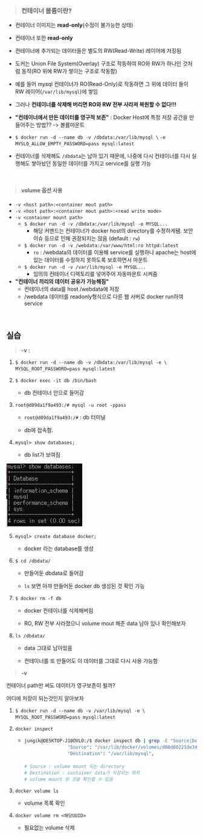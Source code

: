 > ### 컨테이너 볼륨이란?

* 컨테이너 이미지는 **read-only**(수정이 불가능한 상태)
* 컨테이너 또한 __read-only__
* 컨테이너에 추가되는 데이터들은 별도의 RW(Read-Write) 레이어에 저장됨

* 도커는 Union File System(Overlay) 구조로 작동하여 RO와 RW가 하나인 것처럼 동작(RO 위에 RW가 쌓이는 구조로 작동함)
* 예를 들어 mysql 컨테이너가 RO(Read-Only)로 작동하면 그 위에 데이터 들이 RW 레이어(`/var/lib/mysql`)에 쌓임
* 그러나 __컨테이너를 삭제해 버리면 RO와 RW 전부 사라져 복원할 수 없다!!!__
* __"컨테이너에서 만든 데이터를 영구적 보존"__ : Docker Host에 특정 저장 공간을 만들어주는 방법?? -> 볼륨마운트
* `$ docker run -d --name db -v /dbdata:/var/lib/mysql \`
  `-e MYSLQ_ALLOW_EMPTY_PASSWORD=pass mysql:latest`
* 컨테이너를 삭제해도 `/dbdata`는 남아 있기 때문에, 나중에 다시 컨테이너를 다시 실행해도 쌓아놨던 동일한 데이터를 가지고 service를 실행 가능

<br>

> #### volume 옵션 사용

* `-v <host path>:<container mout path>`
* `-v <host path>:<container mout path>:<read write mode>`
* `-v <container mount path>`
  * `$ docker run -d -v /dbdata:/var/lib/mysql -e MYSQL...`
    * 해당 커멘드는 컨테이너가 docker host의 directory를 수정하게됌.
      보안이슈 등으로 인해 권장되지는 않음 (default : `rw`)
  * `$ docker run -d -v /webdata:/var/www/html:ro httpd:latest`
    *  `ro` : /webdata의 데이터를 이용해 service를 실행하나
       apache는 host에 있는 데이터를 수정하지 못하도록 보호하면서 마운트
  * `$ docker run -d -v /var/lib/mysql -e MYSQL...`
    * 임의의 컨테이너 디렉토리를 넣어주어 자동마운트 시켜줌
* __"컨테이너 끼리의 데이터 공유가 가능해짐"__
  * 컨테이너의 data를 host /webdata에 저장
  * /webdata 데이터를 readonly형식으로 다른 웹 서버로 docker run하여 service

<br/>

## 실습

> __-v <host path>:<container mout path>__

1.  `$ docker run -d --name db -v /dbdata:/var/lib/mysql -e \ MYSQL_ROOT_PASSWORD=pass mysql:latest`

2. `$ docker exec -it db /bin/bash` 
   * db 컨테이너 안으로 들어감

3. `root@d09da1f9a493:/# mysql -u root -ppass`

   * `root@d09da1f9a493:/#`  : db 터미널

   * db에 접속함.

4. `mysql> show databases;`

   * db list가 보여짐

![show_database](./img/show_database.png)

5. `mysql> create database docker;`

   * docker 라는 database를 생성

6. `$ cd /dbdata/`

   * 만들어둔 dbdata로 들어감

   * `ls` 보면 아까 만들어둔 docker db 생성된 것 확인 가능

7. `$ docker rm -f db`

   * docker 컨테이너를 삭제해버림

   * RO, RW 전부 사라졌으니 volume mout 해준 data 남아 있나 확인해보자

8. `ls /dbdata/`

   * data 그대로 남아있음

   * 컨테이너를 또 만들어도 이 데이터를 그대로 다시 사용 가능함

> __-v <container mount path>__

컨테이너 path만 써도 데이터가 영구보존이 될까?

어디에 저장이 되는것인지 알아보자

1. `$ docker run -d --name db -v /var/lib/mysql -e \ MYSQL_ROOT_PASSWORD=pass mysql:latest`

2. `docker inspect`

   * ```bash
     jungik@DESKTOP-J10OVLO:/$ docker inspect db | grep -E "Source|Destination"*
                     "Source": "/var/lib/docker/volumes/d08d80221de3456e25ec13a762b55098a8ebf8f41fbdbf697b217c9c349faa84/_data",
                     "Destination": "/var/lib/mysql",
                     
     # Source : volume mount 되는 directory
     # Destination : container data가 저장되는 위치
     # volume mount 된 것을 확인할 수 있음
     ```

   

3. `docker volume ls`

   * volume 목록 확인

4. `docker volume rm <해당UUID>`

   * 필요없는 volume 삭제
